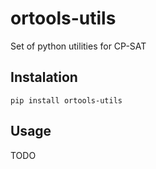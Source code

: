 # ortools-utils
Set of python utilities for CP-SAT

## Instalation
```
pip install ortools-utils
```
## Usage
TODO